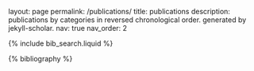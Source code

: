 
layout: page
permalink: /publications/
title: publications
description: publications by categories in reversed chronological order. generated by jekyll-scholar.
nav: true
nav_order: 2


<!-- _pages/publications.md -->

<!-- Bibsearch Feature -->

{% include bib_search.liquid %}

<div class="publications">

{% bibliography %}

</div>
